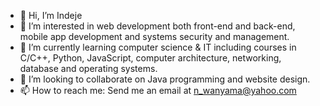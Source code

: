 - 👋 Hi, I’m Indeje
- 👀 I’m interested in web development both front-end and back-end, mobile app development and systems security and management.
- 🌱 I’m currently learning computer science & IT including courses in C/C++, Python, JavaScript, computer architecture, networking, database and operating systems. 
- 💞️ I’m looking to collaborate on Java programming and website design.
- 📫 How to reach me: Send me an email at n_wanyama@yahoo.com

<!---
Indeje/Indeje is a ✨ special ✨ repository because its `README.md` (this file) appears on your GitHub profile.
You can click the Preview link to take a look at your changes.
--->
